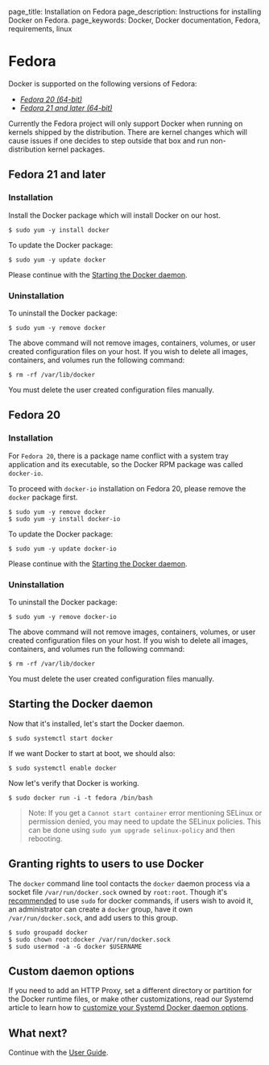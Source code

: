 page_title: Installation on Fedora
page_description: Instructions for installing Docker on Fedora.
page_keywords: Docker, Docker documentation, Fedora, requirements, linux

# Fedora

Docker is supported on the following versions of Fedora:

- [*Fedora 20 (64-bit)*](#fedora-20-installation)
- [*Fedora 21 and later (64-bit)*](#fedora-21-and-later-installation)

Currently the Fedora project will only support Docker when running on kernels
shipped by the distribution. There are kernel changes which will cause issues
if one decides to step outside that box and run non-distribution kernel packages.

## Fedora 21 and later

### Installation

Install the Docker package which will install Docker on our host.

    $ sudo yum -y install docker

To update the Docker package:

    $ sudo yum -y update docker

Please continue with the [Starting the Docker daemon](#starting-the-docker-daemon).

### Uninstallation

To uninstall the Docker package:

    $ sudo yum -y remove docker

The above command will not remove images, containers, volumes, or user created
configuration files on your host. If you wish to delete all images, containers,
and volumes run the following command:

    $ rm -rf /var/lib/docker

You must delete the user created configuration files manually.

## Fedora 20

### Installation

For `Fedora 20`, there is a package name conflict with a system tray application
and its executable, so the Docker RPM package was called `docker-io`.

To proceed with `docker-io` installation on Fedora 20, please remove the `docker`
package first.

    $ sudo yum -y remove docker
    $ sudo yum -y install docker-io

To update the Docker package:

    $ sudo yum -y update docker-io

Please continue with the [Starting the Docker daemon](#starting-the-docker-daemon).

### Uninstallation

To uninstall the Docker package:

    $ sudo yum -y remove docker-io

The above command will not remove images, containers, volumes, or user created
configuration files on your host. If you wish to delete all images, containers,
and volumes run the following command:

    $ rm -rf /var/lib/docker

You must delete the user created configuration files manually.

## Starting the Docker daemon

Now that it's installed, let's start the Docker daemon.

    $ sudo systemctl start docker

If we want Docker to start at boot, we should also:

    $ sudo systemctl enable docker

Now let's verify that Docker is working.

    $ sudo docker run -i -t fedora /bin/bash

> Note: If you get a `Cannot start container` error mentioning SELinux
> or permission denied, you may need to update the SELinux policies.
> This can be done using `sudo yum upgrade selinux-policy` and then rebooting.

## Granting rights to users to use Docker

The `docker` command line tool contacts the `docker` daemon process via a
socket file `/var/run/docker.sock` owned by `root:root`. Though it's
[recommended](https://lists.projectatomic.io/projectatomic-archives/atomic-devel/2015-January/msg00034.html)
to use `sudo` for docker commands, if users wish to avoid it, an administrator can
create a `docker` group, have it own `/var/run/docker.sock`, and add users to this group.

    $ sudo groupadd docker
    $ sudo chown root:docker /var/run/docker.sock
    $ sudo usermod -a -G docker $USERNAME

## Custom daemon options

If you need to add an HTTP Proxy, set a different directory or partition for the
Docker runtime files, or make other customizations, read our Systemd article to
learn how to [customize your Systemd Docker daemon options](/articles/systemd/).

## What next?

Continue with the [User Guide](/userguide/).

